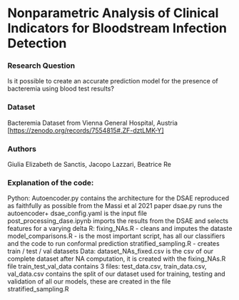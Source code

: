 # Nonparametric Analysis of Clinical Indicators for Bloodstream Infection Detection
### Research Question
Is it possible to create an accurate prediction model for the presence of bacteremia using blood test results?
### Dataset
Bacteremia Dataset from Vienna General Hospital, Austria [https://zenodo.org/records/7554815#.ZF-dztLMK-Y]
### Authors
Giulia Elizabeth de Sanctis, Jacopo Lazzari, Beatrice Re

### Explanation of the code: 
Python: 
Autoencoder.py contains the architecture for the DSAE reproduced as faithfully as possible from the Massi et al 2021 paper
dsae.py runs the autoencoder+
dsae_config.yaml is the input file 
post_processing_dase.ipynb imports the results from the DSAE and selects features for a varying delta
R: 
fixing_NAs.R - cleans and imputes the dataste
model_comparisons.R - is the most important script, has all our classifiers and the code to run conformal prediction 
stratified_sampling.R - creates train / test / val datasets
Data:
dataset_NAs_fixed.csv is the csv of our complete dataset after NA computation, it is created with the fixing_NAs.R file
train_test_val_data contains 3 files:
test_data.csv, train_data.csv, val_data.csv contains the split of our dataset used for training, testing and validation of all our models, these are created in the file stratified_sampling.R
